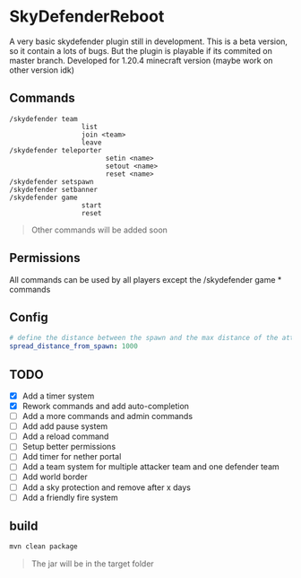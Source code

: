 # SkyDefenderReboot

A very basic skydefender plugin still in development.
This is a beta version, so it contain a lots of bugs.
But the plugin is playable if its commited on master branch.
Developed for 1.20.4 minecraft version (maybe work on other version idk)

## Commands
```
/skydefender team
                  list
                  join <team>
                  leave
/skydefender teleporter 
                        setin <name>
                        setout <name>
                        reset <name>
/skydefender setspawn
/skydefender setbanner
/skydefender game
                  start
                  reset
```

> Other commands will be added soon

## Permissions

All commands can be used by all players except the /skydefender game * commands

## Config

```yaml
# define the distance between the spawn and the max distance of the attacker player can be teleported
spread_distance_from_spawn: 1000
```

## TODO

- [x] Add a timer system
- [x] Rework commands and add auto-completion
- [ ] Add a more commands and admin commands
- [ ] Add add pause system
- [ ] Add a reload command
- [ ] Setup better permissions
- [ ] Add timer for nether portal
- [ ] Add a team system for multiple attacker team and one defender team
- [ ] Add world border 
- [ ] Add a sky protection and remove after x days
- [ ] Add a friendly fire system

## build

```bash
mvn clean package
```

> The jar will be in the target folder
